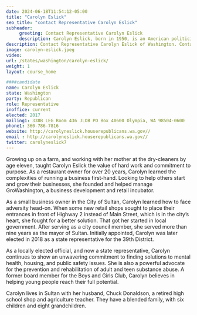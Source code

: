 ```yaml
---
date: 2024-06-18T11:54:12-05:00
title: "Carolyn Eslick"
seo_title: "contact Representative Carolyn Eslick"
subheader:
     greeting: Contact Representative Carolyn Eslick
     description: Carolyn Eslick, born in 1950, is an American politician affiliated with the Republican Party. She serves as a member of the Washington House of Representatives, representing District 39-Position 2. Eslick assumed office in 2017.
description: Contact Representative Carolyn Eslick of Washington. Contact information for Carolyn Eslick includes email address, phone number, and mailing address.
image: carolyn-eslick.jpeg
video:
url: /states/washington/carolyn-eslick/
weight: 1
layout: course_home

####candidate
name: Carolyn Eslick
state: Washington
party: Republican
role: Representative
inoffice: current
elected: 2017
mailing1: 338B LEG Room 436 JLOB PO Box 40600 Olympia, WA 98504-0600
phone1: 360-786-7816
website: http://carolyneslick.houserepublicans.wa.gov//
email : http://carolyneslick.houserepublicans.wa.gov//
twitter: carolyneslick7
---
```

Growing up on a farm, and working with her mother at the dry-cleaners by age eleven, taught Carolyn Eslick the value of hard work and commitment to purpose. As a restaurant owner for over 20 years, Carolyn learned the complexities of running a business first-hand.  Looking to help others start and grow their businesses, she founded and helped manage GroWashington, a business development and retail incubator.

As a small business owner in the City of Sultan, Carolyn learned how to face adversity head-on. When some new retail shops sought to place their entrances in front of Highway 2 instead of Main Street, which is in the city’s heart, she fought for a better solution. That got her started in local government.  After serving as a city council member, she served more than nine years as the mayor of Sultan. Initially appointed, Carolyn was later elected in 2018 as a state representative for the 39th District.

As a locally elected official, and now a state representative, Carolyn continues to show an unwavering commitment to finding solutions to mental health, housing, and public safety issues. She is also a powerful advocate for the prevention and rehabilitation of adult and teen substance abuse. A former board member for the Boys and Girls Club, Carolyn believes in helping young people reach their full potential.

Carolyn lives in Sultan with her husband, Chuck Donaldson, a retired high school shop and agriculture teacher. They have a blended family, with six children and eight grandchildren.
